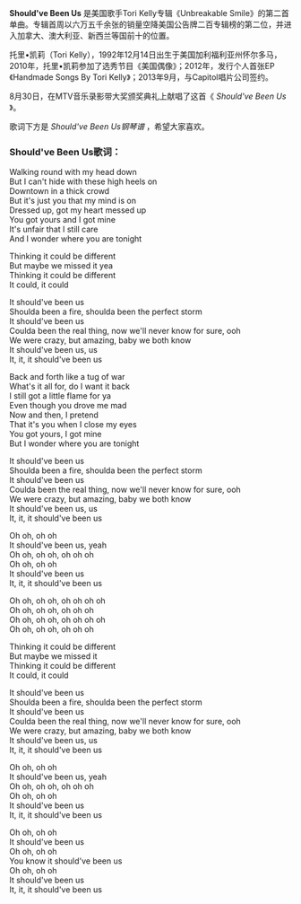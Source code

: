

**Should've Been Us** 是美国歌手Tori Kelly专辑《Unbreakable
Smile》的第二首单曲。专辑首周以六万五千余张的销量空降美国公告牌二百专辑榜的第二位，并进入加拿大、澳大利亚、新西兰等国前十的位置。

托里•凯莉（Tori
Kelly），1992年12月14日出生于美国加利福利亚州怀尔多马，2010年，托里•凯莉参加了选秀节目《美国偶像》；2012年，发行个人首张EP《Handmade
Songs By Tori Kelly》；2013年9月，与Capitol唱片公司签约。

8月30日，在MTV音乐录影带大奖颁奖典礼上献唱了这首《 _Should've Been Us_ 》。

歌词下方是 _Should've Been Us钢琴谱_ ，希望大家喜欢。

### Should've Been Us歌词：

Walking round with my head down  
But I can't hide with these high heels on  
Downtown in a thick crowd  
But it's just you that my mind is on  
Dressed up, got my heart messed up  
You got yours and I got mine  
It's unfair that I still care  
And I wonder where you are tonight

Thinking it could be different  
But maybe we missed it yea  
Thinking it could be different  
It could, it could

It should've been us  
Shoulda been a fire, shoulda been the perfect storm  
It should've been us  
Coulda been the real thing, now we'll never know for sure, ooh  
We were crazy, but amazing, baby we both know  
It should've been us, us  
It, it, it should've been us

Back and forth like a tug of war  
What's it all for, do I want it back  
I still got a little flame for ya  
Even though you drove me mad  
Now and then, I pretend  
That it's you when I close my eyes  
You got yours, I got mine  
But I wonder where you are tonight

It should've been us  
Shoulda been a fire, shoulda been the perfect storm  
It should've been us  
Coulda been the real thing, now we'll never know for sure, ooh  
We were crazy, but amazing, baby we both know  
It should've been us, us  
It, it, it should've been us

Oh oh, oh oh  
It should've been us, yeah  
Oh oh, oh oh, oh oh oh  
Oh oh, oh oh  
It should've been us  
It, it, it should've been us

Oh oh, oh oh, oh oh oh oh  
Oh oh, oh oh, oh oh oh  
Oh oh, oh oh, oh oh oh oh  
Oh oh, oh oh, oh oh oh

Thinking it could be different  
But maybe we missed it  
Thinking it could be different  
It could, it could

It should've been us  
Shoulda been a fire, shoulda been the perfect storm  
It should've been us  
Coulda been the real thing, now we'll never know for sure, ooh  
We were crazy, but amazing, baby we both know  
It should've been us, us  
It, it, it should've been us

Oh oh, oh oh  
It should've been us, yeah  
Oh oh, oh oh, oh oh oh  
Oh oh, oh oh  
It should've been us  
It, it, it should've been us

Oh oh, oh oh  
It should've been us  
Oh oh, oh oh  
You know it should've been us  
Oh oh, oh oh  
It should've been us  
It, it, it should've been us


